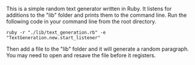 This is a simple random text generator written in Ruby. It listens for additions to the "lib" folder and prints them to the command line. Run the following code in your command line from the root directory.

    ruby -r "./lib/text_generation.rb" -e "TextGeneration.new.start_listener"

Then add a file to the "lib" folder and it will generate a random paragraph. You may need to open and resave the file before it registers. 